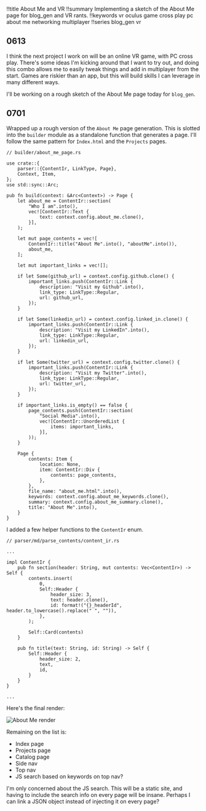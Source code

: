 !!title About Me and VR
!!summary Implementing a sketch of the About Me page for blog_gen and VR rants.
!!keywords vr oculus game cross play pc about me networking multiplayer
!!series blog_gen vr

## 0613

I think the next project I work on will be an online VR game, with PC cross play. There's some ideas I'm kicking around that I want to try out, and doing this combo allows me to easily tweak things and add in multiplayer from the start. Games are riskier than an app, but this will build skills I can leverage in many different ways.

I'll be working on a rough sketch of the About Me page today for `blog_gen`.


## 0701

Wrapped up a rough version of the `About Me` page generation. This is slotted into the `builder` module as a standalone function that generates a page. I'll follow the same pattern for `Index.html` and the `Projects` pages.

```
// builder/about_me_page.rs

use crate::{
    parser::{ContentIr, LinkType, Page},
    Context, Item,
};
use std::sync::Arc;

pub fn build(context: &Arc<Context>) -> Page {
    let about_me = ContentIr::section(
        "Who I am".into(),
        vec![ContentIr::Text {
            text: context.config.about_me.clone(),
        }],
    );

    let mut page_contents = vec![
        ContentIr::title("About Me".into(), "aboutMe".into()),
        about_me,
    ];

    let mut important_links = vec![];

    if let Some(github_url) = context.config.github.clone() {
        important_links.push(ContentIr::Link {
            description: "Visit my Github".into(),
            link_type: LinkType::Regular,
            url: github_url,
        });
    }

    if let Some(linkedin_url) = context.config.linked_in.clone() {
        important_links.push(ContentIr::Link {
            description: "Visit my LinkedIn".into(),
            link_type: LinkType::Regular,
            url: linkedin_url,
        });
    }

    if let Some(twitter_url) = context.config.twitter.clone() {
        important_links.push(ContentIr::Link {
            description: "Visit my Twitter".into(),
            link_type: LinkType::Regular,
            url: twitter_url,
        });
    }

    if important_links.is_empty() == false {
        page_contents.push(ContentIr::section(
            "Social Media".into(),
            vec![ContentIr::UnorderedList {
                items: important_links,
            }],
        ));
    }

    Page {
        contents: Item {
            location: None,
            item: ContentIr::Div {
                contents: page_contents,
            },
        },
        file_name: "about_me.html".into(),
        keywords: context.config.about_me_keywords.clone(),
        summary: context.config.about_me_summary.clone(),
        title: "About Me".into(),
    }
}

```

I added a few helper functions to the `ContentIr` enum.

```
// parser/md/parse_contents/content_ir.rs

...

impl ContentIr {
    pub fn section(header: String, mut contents: Vec<ContentIr>) -> Self {
        contents.insert(
            0,
            Self::Header {
                header_size: 3,
                text: header.clone(),
                id: format!("{}_headerId", header.to_lowercase().replace(" ", "")),
            },
        );

        Self::Card(contents)
    }

    pub fn title(text: String, id: String) -> Self {
        Self::Header {
            header_size: 2,
            text,
            id,
        }
    }
}

...

```

Here's the final render:

![About Me render](./_img/2021.09.14_0701.png)


Remaining on the list is:
* Index page
* Projects page
* Catalog page
* Side nav
* Top nav
* JS search based on keywords on top nav?

I'm only concerned about the JS search. This will be a static site, and having to include the search info on every page will be insane. Perhaps I can link a JSON object instead of injecting it on every page?